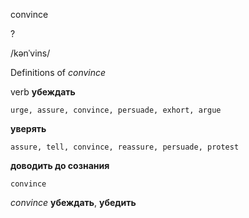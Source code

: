 convince

?

/kənˈvins/

Definitions of _convince_

verb
**убеждать**

    urge, assure, convince, persuade, exhort, argue
**уверять**

    assure, tell, convince, reassure, persuade, protest
**доводить до сознания**

    convince

_convince_
**убеждать**, **убедить**